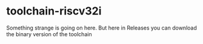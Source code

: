 # toolchain-riscv32i

Something strange is going on here. But here in Releases you can download the binary version of the toolchain
